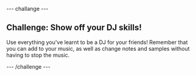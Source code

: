 \--- challange \---

## Challenge: Show off your DJ skills!

Use everything you've learnt to be a DJ for your friends! Remember that you can add to your music, as well as change notes and samples without having to stop the music.

\--- /challenge \---
